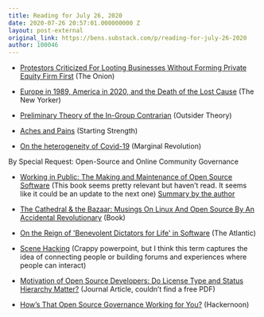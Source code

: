 ```yaml
---
title: Reading for July 26, 2020
date: 2020-07-26 20:57:01.000000000 Z
layout: post-external
original_link: https://bens.substack.com/p/reading-for-july-26-2020
author: 100046
---
```


- [Protestors Criticized For Looting Businesses Without Forming Private Equity Firm First](https://www.theonion.com/protestors-criticized-for-looting-businesses-without-fo-1843735351) (The Onion)

- [Europe in 1989, America in 2020, and the Death of the Lost Cause](https://www.newyorker.com/culture/cultural-comment/europe-in-1989-america-in-2020-and-the-death-of-the-lost-cause) (The New Yorker)

- [Preliminary Theory of the In-Group Contrarian](https://outsidertheory.com/preliminary-theory-of-the-in-group-contrarian/) (Outsider Theory)

- [Aches and Pains](https://startingstrength.com/article/aches-and-pains) (Starting Strength)

- [On the heterogeneity of Covid-19](https://marginalrevolution.com/marginalrevolution/2020/07/a-highly-qualified-reader-emails-me-on-heterogeneity.html) (Marginal Revolution)

By Special Request: Open-Source and Online Community Governance

- [Working in Public: The Making and Maintenance of Open Source Software](https://www.amazon.com/dp/0578675862/) (This book seems pretty relevant but haven’t read. It seems like it could be an update to the next one) [Summary by the author](https://nayafia.substack.com/p/22-working-in-public) 

- [The Cathedral & the Bazaar: Musings On Linux And Open Source By An Accidental Revolutionary](https://www.amazon.com/Cathedral-Bazaar-Musings-Accidental-Revolutionary/dp/0596001088) (Book)

- [On the Reign of 'Benevolent Dictators for Life' in Software](https://www.theatlantic.com/technology/archive/2014/01/on-the-reign-of-benevolent-dictators-for-life-in-software/283139/) (The Atlantic)

- [Scene Hacking](https://www.slideshare.net/vgururao/scene-hacking) (Crappy powerpoint, but I think this term captures the idea of connecting people or building forums and experiences where people can interact)

- [Motivation of Open Source Developers: Do License Type and Status Hierarchy Matter?](https://www.igi-global.com/article/motivation-open-source-developers/41949) (Journal Article, couldn’t find a free PDF)

- [How’s That Open Source Governance Working for You?](https://hackernoon.com/hows-that-open-source-governance-working-for-you-mphv32ng) (Hackernoon)

